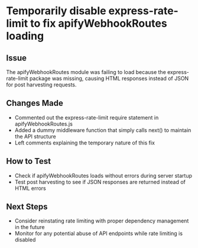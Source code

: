 # Temporarily disable express-rate-limit to fix apifyWebhookRoutes loading

## Issue
The apifyWebhookRoutes module was failing to load because the express-rate-limit package was missing, causing HTML responses instead of JSON for post harvesting requests.

## Changes Made
- Commented out the express-rate-limit require statement in apifyWebhookRoutes.js
- Added a dummy middleware function that simply calls next() to maintain the API structure
- Left comments explaining the temporary nature of this fix

## How to Test
- Check if apifyWebhookRoutes loads without errors during server startup
- Test post harvesting to see if JSON responses are returned instead of HTML errors

## Next Steps
- Consider reinstating rate limiting with proper dependency management in the future
- Monitor for any potential abuse of API endpoints while rate limiting is disabled